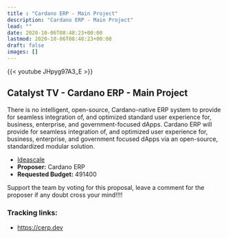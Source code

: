 ```yaml
---
title : "Cardano ERP - Main Project"
description: "Cardano ERP - Main Project"
lead: ""
date: 2020-10-06T08:48:23+00:00
lastmod: 2020-10-06T08:48:23+00:00
draft: false
images: []
---
```


{{<  youtube JHpyg97A3_E >}}

## Catalyst TV - Cardano ERP - Main Project

There is no intelligent, open-source, Cardano-native ERP system to provide for seamless integration of, and optimized standard user experience for, business, enterprise, and government-focused dApps. Cardano ERP will provide for seamless integration of, and optimized user experience for, business, enterprise, and government focused dApps via an open-source, standardized modular solution.

- [Ideascale](https://cardano.ideascale.com/c/idea/417652)
- **Proposer:** Cardano ERP
- **Requested Budget:** 491400

Support the team by voting for this proposal, leave a comment for the proposer if any doubt cross your mind!!!!

### Tracking links:

- <https://cerp.dev>



